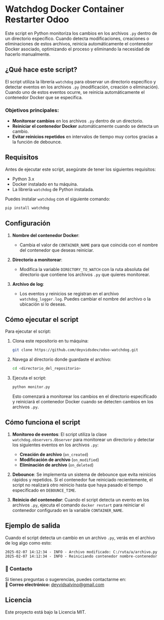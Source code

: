 # **Watchdog Docker Container Restarter Odoo**

Este script en Python monitoriza los cambios en los archivos `.py` dentro de un directorio específico. Cuando detecta modificaciones, creaciones o eliminaciones de estos archivos, reinicia automáticamente el contenedor Docker asociado, optimizando el proceso y eliminando la necesidad de hacerlo manualmente.

## **¿Qué hace este script?**

El script utiliza la librería `watchdog` para observar un directorio específico y detectar eventos en los archivos `.py` (modificación, creación o eliminación). Cuando uno de estos eventos ocurre, se reinicia automáticamente el contenedor Docker que se especifica.

### **Objetivos principales:**
- **Monitorear cambios** en los archivos `.py` dentro de un directorio.
- **Reiniciar el contenedor Docker** automáticamente cuando se detecta un cambio.
- **Evitar reinicios repetidos** en intervalos de tiempo muy cortos gracias a la función de debounce.

## **Requisitos**

Antes de ejecutar este script, asegúrate de tener los siguientes requisitos:

- Python 3.x
- Docker instalado en tu máquina.
- La librería `watchdog` de Python instalada.

Puedes instalar `watchdog` con el siguiente comando:

```bash
pip install watchdog
```

## **Configuración**

1. **Nombre del contenedor Docker**:
   - Cambia el valor de `CONTAINER_NAME` para que coincida con el nombre del contenedor que deseas reiniciar.

2. **Directorio a monitorear**:
   - Modifica la variable `DIRECTORY_TO_WATCH` con la ruta absoluta del directorio que contiene los archivos `.py` que quieres monitorear.

3. **Archivo de log**:
   - Los eventos y reinicios se registran en el archivo `watchdog_logger.log`. Puedes cambiar el nombre del archivo o la ubicación si lo deseas.

## **Cómo ejecutar el script**

Para ejecutar el script:

1. Clona este repositorio en tu máquina:

   ```bash
   git clone https://github.com/deyvidsdev/odoo-watchdog.git
   ```

2. Navega al directorio donde guardaste el archivo:

   ```bash
   cd <directorio_del_repositorio>
   ```

3. Ejecuta el script:

   ```bash
   python monitor.py
   ```

   Esto comenzará a monitorear los cambios en el directorio especificado y reiniciará el contenedor Docker cuando se detecten cambios en los archivos `.py`.

## **Cómo funciona el script**

1. **Monitoreo de eventos**:
   El script utiliza la clase `watchdog.observers.Observer` para monitorear un directorio y detectar los siguientes eventos en los archivos `.py`:
   - **Creación de archivo** (`on_created`)
   - **Modificación de archivo** (`on_modified`)
   - **Eliminación de archivo** (`on_deleted`)

2. **Debounce**:
   Se implementa un sistema de debounce que evita reinicios rápidos y repetidos. Si el contenedor fue reiniciado recientemente, el script no realizará otro reinicio hasta que haya pasado el tiempo especificado en `DEBOUNCE_TIME`.

3. **Reinicio del contenedor**:
   Cuando el script detecta un evento en los archivos `.py`, ejecuta el comando `docker restart` para reiniciar el contenedor configurado en la variable `CONTAINER_NAME`.

## **Ejemplo de salida**

Cuando el script detecta un cambio en un archivo `.py`, verás en el archivo de log algo como esto:

```
2025-02-07 14:12:34 - INFO - Archivo modificado: C:/ruta/a/archivo.py
2025-02-07 14:12:34 - INFO - Reiniciando contenedor nombre-contenedor
```

### **📩 Contacto**  

Si tienes preguntas o sugerencias, puedes contactarme en:  
📧 **Correo electrónico:** [deyvidsalvino@gmail.com](mailto:deyvidsalvino@gmail.com)

## **Licencia**

Este proyecto está bajo la Licencia MIT.